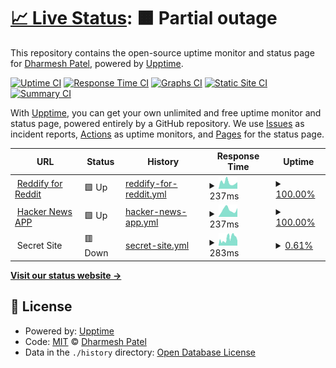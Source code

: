 # [📈 Live Status](https://premii.github.io/upptime): <!--live status--> **🟧 Partial outage**

This repository contains the open-source uptime monitor and status page for [Dharmesh Patel](http://premii.com), powered by [Upptime](https://github.com/upptime/upptime).

[![Uptime CI](https://github.com/koj-co/upptime/workflows/Uptime%20CI/badge.svg)](https://github.com/koj-co/upptime/actions?query=workflow%3A%22Uptime+CI%22)
[![Response Time CI](https://github.com/koj-co/upptime/workflows/Response%20Time%20CI/badge.svg)](https://github.com/koj-co/upptime/actions?query=workflow%3A%22Response+Time+CI%22)
[![Graphs CI](https://github.com/koj-co/upptime/workflows/Graphs%20CI/badge.svg)](https://github.com/koj-co/upptime/actions?query=workflow%3A%22Graphs+CI%22)
[![Static Site CI](https://github.com/koj-co/upptime/workflows/Static%20Site%20CI/badge.svg)](https://github.com/koj-co/upptime/actions?query=workflow%3A%22Static+Site+CI%22)
[![Summary CI](https://github.com/koj-co/upptime/workflows/Summary%20CI/badge.svg)](https://github.com/koj-co/upptime/actions?query=workflow%3A%22Summary+CI%22)

With [Upptime](https://upptime.js.org), you can get your own unlimited and free uptime monitor and status page, powered entirely by a GitHub repository. We use [Issues](https://github.com/premii/upptime/issues) as incident reports, [Actions](https://github.com/premii/upptime/actions) as uptime monitors, and [Pages](https://premii.github.io/upptime) for the status page.

<!--start: status pages-->
<!-- This summary is generated by Upptime (https://github.com/upptime/upptime) -->
<!-- Do not edit this manually, your changes will be overwritten -->
<!-- prettier-ignore -->
| URL | Status | History | Response Time | Uptime |
| --- | ------ | ------- | ------------- | ------ |
| <img alt="" src="https://icons.duckduckgo.com/ip3/reddit.premii.com.ico" height="13"> [Reddify for Reddit](https://reddit.premii.com) | 🟩 Up | [reddify-for-reddit.yml](https://github.com/premii/upptime/commits/HEAD/history/reddify-for-reddit.yml) | <details><summary><img alt="Response time graph" src="./graphs/reddify-for-reddit/response-time-week.png" height="20"> 237ms</summary><br><a href="https://premii.github.io/upptime/history/reddify-for-reddit"><img alt="Response time 195" src="https://img.shields.io/endpoint?url=https%3A%2F%2Fraw.githubusercontent.com%2Fpremii%2Fupptime%2FHEAD%2Fapi%2Freddify-for-reddit%2Fresponse-time.json"></a><br><a href="https://premii.github.io/upptime/history/reddify-for-reddit"><img alt="24-hour response time 390" src="https://img.shields.io/endpoint?url=https%3A%2F%2Fraw.githubusercontent.com%2Fpremii%2Fupptime%2FHEAD%2Fapi%2Freddify-for-reddit%2Fresponse-time-day.json"></a><br><a href="https://premii.github.io/upptime/history/reddify-for-reddit"><img alt="7-day response time 237" src="https://img.shields.io/endpoint?url=https%3A%2F%2Fraw.githubusercontent.com%2Fpremii%2Fupptime%2FHEAD%2Fapi%2Freddify-for-reddit%2Fresponse-time-week.json"></a><br><a href="https://premii.github.io/upptime/history/reddify-for-reddit"><img alt="30-day response time 204" src="https://img.shields.io/endpoint?url=https%3A%2F%2Fraw.githubusercontent.com%2Fpremii%2Fupptime%2FHEAD%2Fapi%2Freddify-for-reddit%2Fresponse-time-month.json"></a><br><a href="https://premii.github.io/upptime/history/reddify-for-reddit"><img alt="1-year response time 199" src="https://img.shields.io/endpoint?url=https%3A%2F%2Fraw.githubusercontent.com%2Fpremii%2Fupptime%2FHEAD%2Fapi%2Freddify-for-reddit%2Fresponse-time-year.json"></a></details> | <details><summary><a href="https://premii.github.io/upptime/history/reddify-for-reddit">100.00%</a></summary><a href="https://premii.github.io/upptime/history/reddify-for-reddit"><img alt="All-time uptime 100.00%" src="https://img.shields.io/endpoint?url=https%3A%2F%2Fraw.githubusercontent.com%2Fpremii%2Fupptime%2FHEAD%2Fapi%2Freddify-for-reddit%2Fuptime.json"></a><br><a href="https://premii.github.io/upptime/history/reddify-for-reddit"><img alt="24-hour uptime 100.00%" src="https://img.shields.io/endpoint?url=https%3A%2F%2Fraw.githubusercontent.com%2Fpremii%2Fupptime%2FHEAD%2Fapi%2Freddify-for-reddit%2Fuptime-day.json"></a><br><a href="https://premii.github.io/upptime/history/reddify-for-reddit"><img alt="7-day uptime 100.00%" src="https://img.shields.io/endpoint?url=https%3A%2F%2Fraw.githubusercontent.com%2Fpremii%2Fupptime%2FHEAD%2Fapi%2Freddify-for-reddit%2Fuptime-week.json"></a><br><a href="https://premii.github.io/upptime/history/reddify-for-reddit"><img alt="30-day uptime 100.00%" src="https://img.shields.io/endpoint?url=https%3A%2F%2Fraw.githubusercontent.com%2Fpremii%2Fupptime%2FHEAD%2Fapi%2Freddify-for-reddit%2Fuptime-month.json"></a><br><a href="https://premii.github.io/upptime/history/reddify-for-reddit"><img alt="1-year uptime 100.00%" src="https://img.shields.io/endpoint?url=https%3A%2F%2Fraw.githubusercontent.com%2Fpremii%2Fupptime%2FHEAD%2Fapi%2Freddify-for-reddit%2Fuptime-year.json"></a></details>
| <img alt="" src="https://icons.duckduckgo.com/ip3/hn.premii.com.ico" height="13"> [Hacker News APP](https://hn.premii.com) | 🟩 Up | [hacker-news-app.yml](https://github.com/premii/upptime/commits/HEAD/history/hacker-news-app.yml) | <details><summary><img alt="Response time graph" src="./graphs/hacker-news-app/response-time-week.png" height="20"> 237ms</summary><br><a href="https://premii.github.io/upptime/history/hacker-news-app"><img alt="Response time 187" src="https://img.shields.io/endpoint?url=https%3A%2F%2Fraw.githubusercontent.com%2Fpremii%2Fupptime%2FHEAD%2Fapi%2Fhacker-news-app%2Fresponse-time.json"></a><br><a href="https://premii.github.io/upptime/history/hacker-news-app"><img alt="24-hour response time 427" src="https://img.shields.io/endpoint?url=https%3A%2F%2Fraw.githubusercontent.com%2Fpremii%2Fupptime%2FHEAD%2Fapi%2Fhacker-news-app%2Fresponse-time-day.json"></a><br><a href="https://premii.github.io/upptime/history/hacker-news-app"><img alt="7-day response time 237" src="https://img.shields.io/endpoint?url=https%3A%2F%2Fraw.githubusercontent.com%2Fpremii%2Fupptime%2FHEAD%2Fapi%2Fhacker-news-app%2Fresponse-time-week.json"></a><br><a href="https://premii.github.io/upptime/history/hacker-news-app"><img alt="30-day response time 198" src="https://img.shields.io/endpoint?url=https%3A%2F%2Fraw.githubusercontent.com%2Fpremii%2Fupptime%2FHEAD%2Fapi%2Fhacker-news-app%2Fresponse-time-month.json"></a><br><a href="https://premii.github.io/upptime/history/hacker-news-app"><img alt="1-year response time 188" src="https://img.shields.io/endpoint?url=https%3A%2F%2Fraw.githubusercontent.com%2Fpremii%2Fupptime%2FHEAD%2Fapi%2Fhacker-news-app%2Fresponse-time-year.json"></a></details> | <details><summary><a href="https://premii.github.io/upptime/history/hacker-news-app">100.00%</a></summary><a href="https://premii.github.io/upptime/history/hacker-news-app"><img alt="All-time uptime 99.99%" src="https://img.shields.io/endpoint?url=https%3A%2F%2Fraw.githubusercontent.com%2Fpremii%2Fupptime%2FHEAD%2Fapi%2Fhacker-news-app%2Fuptime.json"></a><br><a href="https://premii.github.io/upptime/history/hacker-news-app"><img alt="24-hour uptime 100.00%" src="https://img.shields.io/endpoint?url=https%3A%2F%2Fraw.githubusercontent.com%2Fpremii%2Fupptime%2FHEAD%2Fapi%2Fhacker-news-app%2Fuptime-day.json"></a><br><a href="https://premii.github.io/upptime/history/hacker-news-app"><img alt="7-day uptime 100.00%" src="https://img.shields.io/endpoint?url=https%3A%2F%2Fraw.githubusercontent.com%2Fpremii%2Fupptime%2FHEAD%2Fapi%2Fhacker-news-app%2Fuptime-week.json"></a><br><a href="https://premii.github.io/upptime/history/hacker-news-app"><img alt="30-day uptime 100.00%" src="https://img.shields.io/endpoint?url=https%3A%2F%2Fraw.githubusercontent.com%2Fpremii%2Fupptime%2FHEAD%2Fapi%2Fhacker-news-app%2Fuptime-month.json"></a><br><a href="https://premii.github.io/upptime/history/hacker-news-app"><img alt="1-year uptime 100.00%" src="https://img.shields.io/endpoint?url=https%3A%2F%2Fraw.githubusercontent.com%2Fpremii%2Fupptime%2FHEAD%2Fapi%2Fhacker-news-app%2Fuptime-year.json"></a></details>
| <img alt="" src="https://icons.duckduckgo.com/ip3/null.ico" height="13"> Secret Site | 🟥 Down | [secret-site.yml](https://github.com/premii/upptime/commits/HEAD/history/secret-site.yml) | <details><summary><img alt="Response time graph" src="./graphs/secret-site/response-time-week.png" height="20"> 283ms</summary><br><a href="https://premii.github.io/upptime/history/secret-site"><img alt="Response time 210" src="https://img.shields.io/endpoint?url=https%3A%2F%2Fraw.githubusercontent.com%2Fpremii%2Fupptime%2FHEAD%2Fapi%2Fsecret-site%2Fresponse-time.json"></a><br><a href="https://premii.github.io/upptime/history/secret-site"><img alt="24-hour response time 240" src="https://img.shields.io/endpoint?url=https%3A%2F%2Fraw.githubusercontent.com%2Fpremii%2Fupptime%2FHEAD%2Fapi%2Fsecret-site%2Fresponse-time-day.json"></a><br><a href="https://premii.github.io/upptime/history/secret-site"><img alt="7-day response time 283" src="https://img.shields.io/endpoint?url=https%3A%2F%2Fraw.githubusercontent.com%2Fpremii%2Fupptime%2FHEAD%2Fapi%2Fsecret-site%2Fresponse-time-week.json"></a><br><a href="https://premii.github.io/upptime/history/secret-site"><img alt="30-day response time 280" src="https://img.shields.io/endpoint?url=https%3A%2F%2Fraw.githubusercontent.com%2Fpremii%2Fupptime%2FHEAD%2Fapi%2Fsecret-site%2Fresponse-time-month.json"></a><br><a href="https://premii.github.io/upptime/history/secret-site"><img alt="1-year response time 213" src="https://img.shields.io/endpoint?url=https%3A%2F%2Fraw.githubusercontent.com%2Fpremii%2Fupptime%2FHEAD%2Fapi%2Fsecret-site%2Fresponse-time-year.json"></a></details> | <details><summary><a href="https://premii.github.io/upptime/history/secret-site">0.61%</a></summary><a href="https://premii.github.io/upptime/history/secret-site"><img alt="All-time uptime 73.81%" src="https://img.shields.io/endpoint?url=https%3A%2F%2Fraw.githubusercontent.com%2Fpremii%2Fupptime%2FHEAD%2Fapi%2Fsecret-site%2Fuptime.json"></a><br><a href="https://premii.github.io/upptime/history/secret-site"><img alt="24-hour uptime 0.00%" src="https://img.shields.io/endpoint?url=https%3A%2F%2Fraw.githubusercontent.com%2Fpremii%2Fupptime%2FHEAD%2Fapi%2Fsecret-site%2Fuptime-day.json"></a><br><a href="https://premii.github.io/upptime/history/secret-site"><img alt="7-day uptime 0.61%" src="https://img.shields.io/endpoint?url=https%3A%2F%2Fraw.githubusercontent.com%2Fpremii%2Fupptime%2FHEAD%2Fapi%2Fsecret-site%2Fuptime-week.json"></a><br><a href="https://premii.github.io/upptime/history/secret-site"><img alt="30-day uptime 0.00%" src="https://img.shields.io/endpoint?url=https%3A%2F%2Fraw.githubusercontent.com%2Fpremii%2Fupptime%2FHEAD%2Fapi%2Fsecret-site%2Fuptime-month.json"></a><br><a href="https://premii.github.io/upptime/history/secret-site"><img alt="1-year uptime 0.00%" src="https://img.shields.io/endpoint?url=https%3A%2F%2Fraw.githubusercontent.com%2Fpremii%2Fupptime%2FHEAD%2Fapi%2Fsecret-site%2Fuptime-year.json"></a></details>

<!--end: status pages-->

[**Visit our status website →**](https://premii.github.io/upptime)

## 📄 License

- Powered by: [Upptime](https://github.com/upptime/upptime)
- Code: [MIT](./LICENSE) © [Dharmesh Patel](http://premii.com)
- Data in the `./history` directory: [Open Database License](https://opendatacommons.org/licenses/odbl/1-0/)

